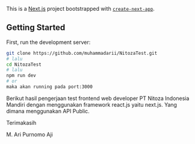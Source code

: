 This is a [Next.js](https://nextjs.org) project bootstrapped with [`create-next-app`](https://nextjs.org/docs/app/api-reference/cli/create-next-app).

## Getting Started

First, run the development server:

```bash
git clone https://github.com/muhammadarii/NitozaTest.git
# lalu
cd NitozaTest
# lalu
npm run dev
# or
maka akan running pada port:3000
```

Berikut hasil pengerjaan test frontend web developer PT Nitoza Indonesia Mandiri dengan menggunakan framework react.js yaitu next.js.
Yang dimana menggunakan API Public.

Terimakasih

M. Ari Purnomo Aji
